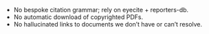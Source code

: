- No bespoke citation grammar; rely on eyecite + reporters-db.
- No automatic download of copyrighted PDFs.
- No hallucinated links to documents we don’t have or can’t resolve.

